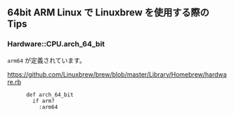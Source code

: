 
## 64bit ARM Linux で Linuxbrew を使用する際の Tips

### Hardware::CPU.arch_64_bit

`arm64` が定義されています。

https://github.com/Linuxbrew/brew/blob/master/Library/Homebrew/hardware.rb
````
      def arch_64_bit
        if arm?
          :arm64
````
